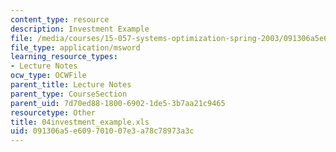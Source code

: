```yaml
---
content_type: resource
description: Investment Example
file: /media/courses/15-057-systems-optimization-spring-2003/091306a5e609701007e3a78c78973a3c_04investment_example.xls
file_type: application/msword
learning_resource_types:
- Lecture Notes
ocw_type: OCWFile
parent_title: Lecture Notes
parent_type: CourseSection
parent_uid: 7d70ed88-1800-6902-1de5-3b7aa21c9465
resourcetype: Other
title: 04investment_example.xls
uid: 091306a5-e609-7010-07e3-a78c78973a3c
---
```

